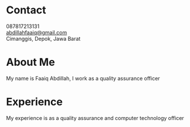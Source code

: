 # Contact
087817213131<br>
abdillahfaaiq@gmail.com<br>
Cimanggis, Depok, Jawa Barat
# About Me
My name is Faaiq Abdillah, I work as a quality assurance officer
# Experience
My experience is as a quality assurance and computer technology officer